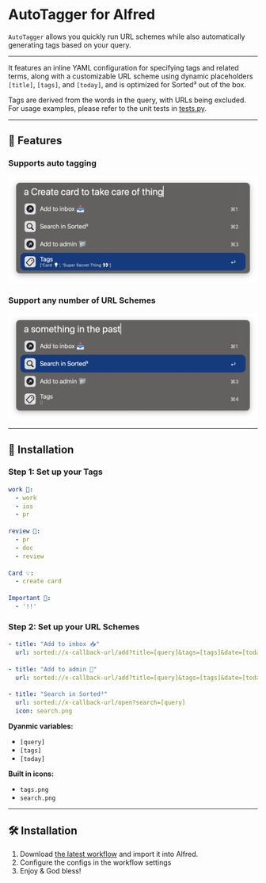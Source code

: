# AutoTagger for Alfred

`AutoTagger` allows you quickly run URL schemes while also automatically generating tags based on your query.

---
It features an inline YAML configuration for specifying tags and related terms, along with a customizable URL scheme using dynamic placeholders `[title]`, `[tags]`, and `[today]`, and is optimized for Sorted³ out of the box.

Tags are derived from the words in the query, with URLs being excluded. For usage examples, please refer to the unit tests in [tests.py](tests.py).

---

## 🚀 Features


### Supports auto tagging
![Filter Projects](images/image1.png)

### Support any number of URL Schemes
![Custom Commands](images/image2.png)


---

## 📖 Installation

### Step 1: Set up your Tags
```yaml
work 📁:
  - work
  - ios
  - pr

review 👀:
  - pr
  - doc
  - review

Card 💡:
  - create card

Important 🔺:
  - '!!'

```

### Step 2: Set up your URL Schemes
```yaml
- title: "Add to inbox 📥" 
  url: sorted://x-callback-url/add?title=[query]&tags=[tags]&date=[today]

- title: "Add to admin 📁" 
  url: sorted://x-callback-url/add?title=[query]&tags=[tags]&date=[today]&list=%F0%9F%93%81%20Admin

- title: "Search in Sorted³"
  url: sorted://x-callback-url/open?search=[query]
  icon: search.png

```

**Dyanmic variables:**
- `[query]`
- `[tags]`
- `[today]`

**Built in icons:**
- `tags.png`
- `search.png`


---

## 🛠️ Installation

1. Download [the latest workflow](https://github.com/jangelsb/auto-tagger-alfred-workflow/releases) and import it into Alfred. 
2. Configure the configs in the workflow settings
3. Enjoy & God bless!

